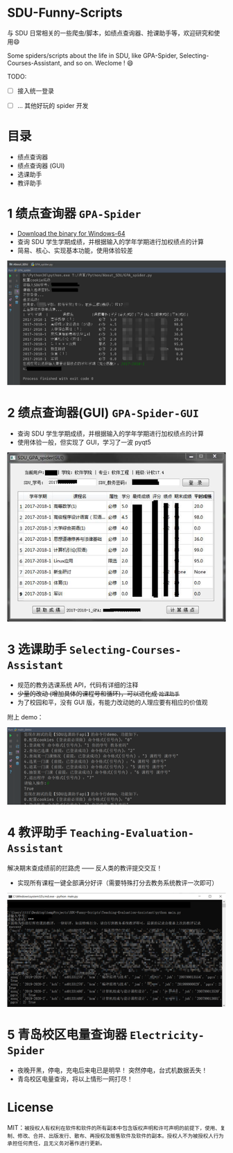 # SDU-Funny-Scripts
与 SDU 日常相关的一些爬虫/脚本，如绩点查询器、抢课助手等，欢迎研究和使用:smile:

Some spiders/scripts about the life in SDU, like GPA-Spider, Selecting-Courses-Assistant, and so on. Weclome !​ :smile:



TODO:

-   [ ] 接入统一登录
-   [ ] ... 其他好玩的 spider 开发



# 目录

*   绩点查询器
*   绩点查询器 (GUI)
*   选课助手
*   教评助手



# 1  绩点查询器 `GPA-Spider`

*   [Download the binary for Windows-64]( https://github.com/zhangt2333/SDU-Funny-Scripts/releases/download/v1.0/GPA_spider.exe) 
*   查询 SDU 学生学期成绩，并根据输入的学年学期进行加权绩点的计算
*   简易、核心、实现基本功能，使用体验较差

![](GPA-Spider/pic1.png)

# 2  绩点查询器(GUI) `GPA-Spider-GUI`

*   查询 SDU 学生学期成绩，并根据输入的学年学期进行加权绩点的计算
*   使用体验一般，但实现了 GUI，学习了一波 pyqt5

![](GPA-Spider-GUI/pic1.jpg)

# 3  选课助手 `Selecting-Courses-Assistant`

*   规范的教务选课系统 API，代码有详细的注释
*   ~~少量的改动 (增加具体的课程号和循环)，可以进化成 `抢课助手`~~
*   为了校园和平，没有 GUI 版，有能力改动她的人理应要有相应的价值观

附上 demo：

![](Selecting-Courses-Assistant/pic1.png)



# 4  教评助手 `Teaching-Evaluation-Assistant`

解决期末查成绩前的拦路虎 —— 反人类的教评提交交互！

*   实现所有课程一键全部满分好评（需要特殊打分去教务系统教评一次即可）

![](Teaching-Evaluation-Assistant/pic1.png)

# 5  青岛校区电量查询器 `Electricity-Spider`

* 夜晚开黑，停电，充电后来电已是明早！ 突然停电，台式机数据丢失！
* 青岛校区电量查询，将以上情形一网打尽！

# License

MIT：`被授权人有权利在软件和软件的所有副本中包含版权声明和许可声明的前提下，使用、复制、修改、合并、出版发行、散布、再授权及贩售软件及软件的副本。授权人不为被授权人行为承担任何责任，且无义务对著作进行更新。`
